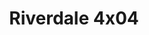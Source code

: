 ---
layout: episodios
title: "Riverdale 4x04"
url_serie_padre: 'riverdale/temporada-4'
category: 'series'
capitulo: 'yes'
anio: '2019'
prev: 'capitulo-3'
proximo: 'capitulo-5'
sandbox: allow-same-origin allow-forms
idioma: 'Latino/Subtitulado'
reproductor: 'fembed'
calidad: 'Full HD'
image_banner: 'https://res.cloudinary.com/u4innovation/image/upload/v1565152608/maxresdefault-min_vy9nnj.jpg'
reproductores_upstream: ["https://upstream.to/embed-xvsauf2jsljc.html","Latino","https://upstream.to/embed-r3y8xni4pw9x.html","Subtitulado"]
tags:
- Drama
---